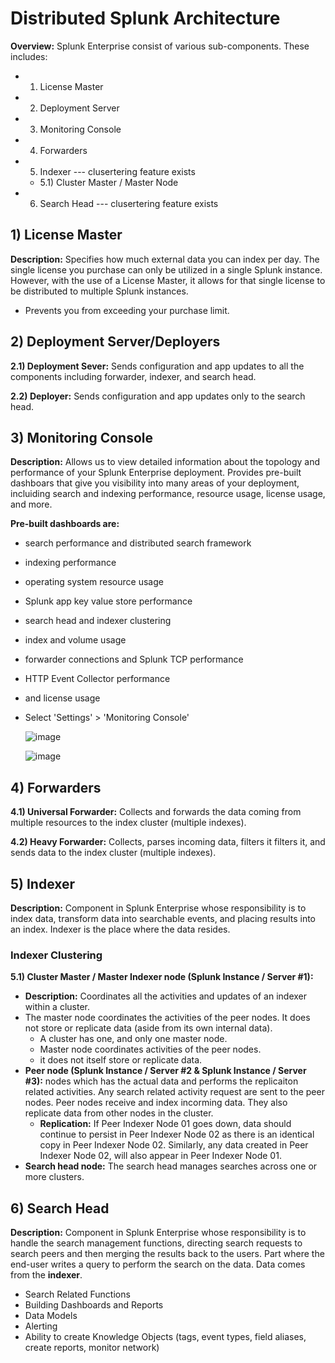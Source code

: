# Distributed Splunk Architecture

**Overview:** Splunk Enterprise consist of various sub-components. These includes:
* 1) License Master
* 2) Deployment Server
* 3) Monitoring Console
* 4) Forwarders
* 5) Indexer --- clusertering feature exists
  * 5.1) Cluster Master / Master Node
* 6) Search Head --- clusertering feature exists

## 1) License Master

**Description:** Specifies how much external data you can index per day. The single license you purchase can only be utilized in a single Splunk instance. However, with the use of a License Master, it allows for that single license to be distributed to multiple Splunk instances.
* Prevents you from exceeding your purchase limit.

## 2) Deployment Server/Deployers

**2.1) Deployment Sever:** Sends configuration and app updates to all the components including forwarder, indexer, and search head.

**2.2) Deployer:** Sends configuration and app updates only to the search head.

## 3) Monitoring Console

**Description:** Allows us to view detailed information about the topology and performance of your Splunk Enterprise deployment. Provides pre-built dashboars that give you visibility into many areas of your deployment, incluiding search and indexing performance, resource usage, license usage, and more. 

**Pre-built dashboards are:**

* search performance and distributed search framework
* indexing performance
* operating system resource usage
* Splunk app key value store performance
* search head and indexer clustering
* index and volume usage
* forwarder connections and Splunk TCP performance
* HTTP Event Collector performance
* and license usage

* Select 'Settings' > 'Monitoring Console'

  ![image](https://github.com/user-attachments/assets/14ccf01a-ccf9-442f-81dd-ac78492c8c5d)

  ![image](https://github.com/user-attachments/assets/c57ba83c-d3f3-45e1-b408-31786ed48a0a)

## 4) Forwarders

**4.1) Universal Forwarder:** Collects and forwards the data coming from multiple resources to the index cluster (multiple indexes).

**4.2) Heavy Forwarder:** Collects, parses incoming data, filters it filters it, and sends data to the index cluster (multiple indexes).

## 5) Indexer

**Description:** Component in Splunk Enterprise whose responsibility is to index data, transform data into searchable events, and placing results into an index. Indexer is the place where the data resides.

### Indexer Clustering

**5.1) Cluster Master / Master Indexer node (Splunk Instance / Server #1):**
* **Description:** Coordinates all the activities and updates of an indexer within a cluster.
* The master node coordinates the activities of the peer nodes. It does not store or replicate data (aside from its own internal data).
  * A cluster has one, and only one master node.
  *  Master node coordinates activities of the peer nodes.
  *  it does not itself store or replicate data.
* **Peer node (Splunk Instance / Server #2 & Splunk Instance / Server #3):** nodes which has the actual data and performs the replicaiton related activities. Any search related activity request are sent to the peer nodes.  Peer nodes receive and index incorming data. They also replicate data from other nodes in the cluster.
   * **Replication:** If Peer Indexer Node 01 goes down, data should continue to persist in Peer Indexer Node 02 as there is an identical copy in Peer Indexer Node 02. Similarly, any data created in Peer Indexer Node 02, will also appear in Peer Indexer Node 01.
* **Search head node:** The search head manages searches across one or more clusters.

## 6) Search Head

**Description:** Component in Splunk Enterprise whose responsibility is to handle the search management functions, directing search requests to search peers and then merging the results back to the users. Part where the end-user writes a query to perform the search on the data. Data comes from the **indexer**.

* Search Related Functions
* Building Dashboards and Reports
* Data Models
* Alerting
* Ability to create Knowledge Objects (tags, event types, field aliases, create reports, monitor network)

